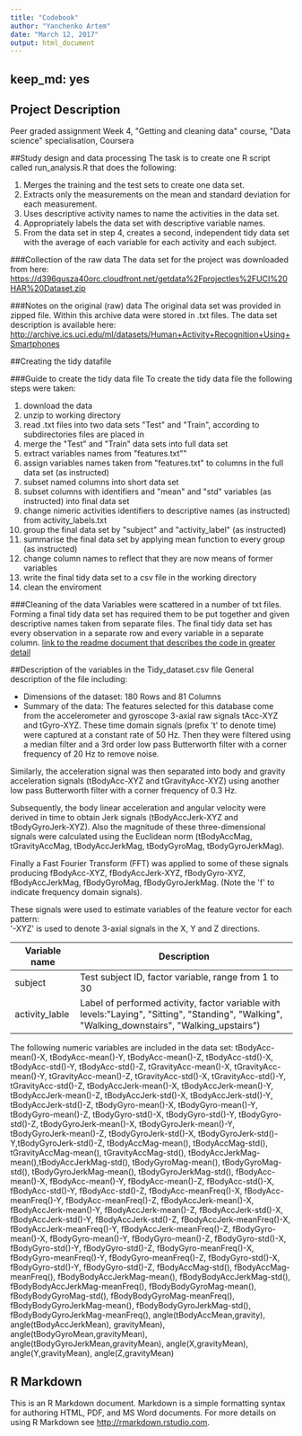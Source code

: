 ```yaml
---
title: "Codebook"
author: "Yanchenko Artem"
date: "March 12, 2017"
output: html_document
---
```

keep_md: yes
---

## Project Description
Peer graded assignment Week 4, "Getting and cleaning data" course, "Data science" specialisation, Coursera

##Study design and data processing
The task is to create one R script called run_analysis.R that does the following:

1. Merges the training and the test sets to create one data set.
2. Extracts only the measurements on the mean and standard deviation for each measurement. 
3. Uses descriptive activity names to name the activities in the data set. 
4. Appropriately labels the data set with descriptive variable names. 
5. From the data set in step 4, creates a second, independent tidy data set with the average of each variable for each activity and each subject. 

###Collection of the raw data
The data set for the project was downloaded from here:
<https://d396qusza40orc.cloudfront.net/getdata%2Fprojectles%2FUCI%20HAR%20Dataset.zip>

###Notes on the original (raw) data 
The original data set was provided in zipped file.
Within this archive data were stored in .txt files.
The data set description is available here:
<http://archive.ics.uci.edu/ml/datasets/Human+Activity+Recognition+Using+Smartphones>

##Creating the tidy datafile

###Guide to create the tidy data file
To create the tidy data file the following steps were taken:

1. download the data
2. unzip to working directory
3. read .txt files into two data sets "Test" and "Train", according to subdirectories files are placed in
4. merge the "Test" and "Train" data sets into full data set
5. extract variables names from "features.txt""
6. assign variables names taken from "features.txt" to columns in the full data set (as instructed)
7. subset named columns into short data set
8. subset columns with identifiers and "mean" and "std" variables (as instructed) into final data set
9. change nimeric activities identifiers to descriptive names (as instructed) from activity_labels.txt 
10. group the final data set by "subject" and "activity_label" (as instructed)
11. summarise the final data set by applying mean function to every group (as instructed)
12. change column names to reflect that they are now means of former variables
13. write the final tidy data set to a csv file in the working directory
14. clean the enviroment

###Cleaning of the data
Variables were scattered in a number of txt files.
Forming a final tidy data set has required them to be put together and given descriptive names taken from separate files.
The final tidy data set has every observation in a separate row and every variable in a separate column.
[link to the readme document that describes the code in greater detail]("Readme.md")

##Description of the variables in the Tidy_dataset.csv file
General description of the file including:

 - Dimensions of the dataset: 180 Rows and 81 Columns
 - Summary of the data:
 The features selected for this database come from the accelerometer and gyroscope 3-axial raw signals tAcc-XYZ and tGyro-XYZ.
 These time domain signals (prefix 't' to denote time) were captured at a constant rate of 50 Hz.
 Then they were filtered using a median filter and a 3rd order low pass Butterworth filter with a corner frequency of 20 Hz to remove noise.

Similarly, the acceleration signal was then separated into body and gravity acceleration signals (tBodyAcc-XYZ and tGravityAcc-XYZ) using another low pass Butterworth filter with a corner frequency of 0.3 Hz. 

Subsequently, the body linear acceleration and angular velocity were derived in time to obtain Jerk signals (tBodyAccJerk-XYZ and tBodyGyroJerk-XYZ). Also the magnitude of these three-dimensional signals were calculated using the Euclidean norm (tBodyAccMag, tGravityAccMag, tBodyAccJerkMag, tBodyGyroMag, tBodyGyroJerkMag). 

Finally a Fast Fourier Transform (FFT) was applied to some of these signals producing fBodyAcc-XYZ, fBodyAccJerk-XYZ, fBodyGyro-XYZ, fBodyAccJerkMag, fBodyGyroMag, fBodyGyroJerkMag. (Note the 'f' to indicate frequency domain signals). 

These signals were used to estimate variables of the feature vector for each pattern:  
'-XYZ' is used to denote 3-axial signals in the X, Y and Z directions.

Variable name | Description
---------------------- | -------------------------------------------------------------------------------------------
subject | Test subject ID, factor variable, range from 1 to 30
activity_lable | Label of performed activity, factor variable with levels:"Laying", "Sitting", "Standing", "Walking", "Walking_downstairs", "Walking_upstairs")

The following numeric variables are included in the data set:
tBodyAcc-mean()-X, tBodyAcc-mean()-Y, tBodyAcc-mean()-Z, tBodyAcc-std()-X, tBodyAcc-std()-Y, tBodyAcc-std()-Z, tGravityAcc-mean()-X, tGravityAcc-mean()-Y, tGravityAcc-mean()-Z, tGravityAcc-std()-X, tGravityAcc-std()-Y,
tGravityAcc-std()-Z, tBodyAccJerk-mean()-X, tBodyAccJerk-mean()-Y, tBodyAccJerk-mean()-Z, tBodyAccJerk-std()-X, tBodyAccJerk-std()-Y, tBodyAccJerk-std()-Z, tBodyGyro-mean()-X, tBodyGyro-mean()-Y, tBodyGyro-mean()-Z, tBodyGyro-std()-X, tBodyGyro-std()-Y, tBodyGyro-std()-Z, tBodyGyroJerk-mean()-X, tBodyGyroJerk-mean()-Y, tBodyGyroJerk-mean()-Z, 
tBodyGyroJerk-std()-X, tBodyGyroJerk-std()-Y,tBodyGyroJerk-std()-Z, tBodyAccMag-mean(), tBodyAccMag-std(), tGravityAccMag-mean(), tGravityAccMag-std(), tBodyAccJerkMag-mean(),tBodyAccJerkMag-std(), tBodyGyroMag-mean(), tBodyGyroMag-std(), tBodyGyroJerkMag-mean(), tBodyGyroJerkMag-std(), fBodyAcc-mean()-X, fBodyAcc-mean()-Y, fBodyAcc-mean()-Z, fBodyAcc-std()-X, fBodyAcc-std()-Y, fBodyAcc-std()-Z,   fBodyAcc-meanFreq()-X, fBodyAcc-meanFreq()-Y, fBodyAcc-meanFreq()-Z, fBodyAccJerk-mean()-X, fBodyAccJerk-mean()-Y, fBodyAccJerk-mean()-Z, fBodyAccJerk-std()-X, fBodyAccJerk-std()-Y, fBodyAccJerk-std()-Z, fBodyAccJerk-meanFreq()-X, fBodyAccJerk-meanFreq()-Y, fBodyAccJerk-meanFreq()-Z, fBodyGyro-mean()-X, fBodyGyro-mean()-Y, fBodyGyro-mean()-Z, fBodyGyro-std()-X, fBodyGyro-std()-Y, fBodyGyro-std()-Z, fBodyGyro-meanFreq()-X, fBodyGyro-meanFreq()-Y, fBodyGyro-meanFreq()-Z, fBodyGyro-std()-X, fBodyGyro-std()-Y, fBodyGyro-std()-Z, fBodyAccMag-std(), fBodyAccMag-meanFreq(), fBodyBodyAccJerkMag-mean(), fBodyBodyAccJerkMag-std(), fBodyBodyAccJerkMag-meanFreq(), fBodyBodyGyroMag-mean(), fBodyBodyGyroMag-std(), fBodyBodyGyroMag-meanFreq(), fBodyBodyGyroJerkMag-mean(), fBodyBodyGyroJerkMag-std(), fBodyBodyGyroJerkMag-meanFreq(), angle(tBodyAccMean,gravity), angle(tBodyAccJerkMean), gravityMean), angle(tBodyGyroMean,gravityMean), angle(tBodyGyroJerkMean,gravityMean), angle(X,gravityMean), angle(Y,gravityMean), angle(Z,gravityMean)

## R Markdown

This is an R Markdown document. Markdown is a simple formatting syntax for authoring HTML, PDF, and MS Word documents. For more details on using R Markdown see <http://rmarkdown.rstudio.com>.
